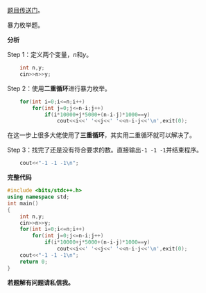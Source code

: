 [题目传送门](https://www.luogu.com.cn/problem/AT3853)。

暴力枚举题。

**分析**

Step 1：定义两个变量，$n$和$y$。
```cpp
	int n,y;
	cin>>n>>y;
```

Step 2：使用**二重循环**进行暴力枚举。
```cpp
	for(int i=0;i<=n;i++)
		for(int j=0;j<=n-i;j++)
			if(i*10000+j*5000+(n-i-j)*1000==y)
				cout<<i<<' '<<j<<' '<<n-i-j<<'\n',exit(0);

```

在这一步上很多大佬使用了**三重循环**，其实用二重循环就可以解决了。

Step 3：找完了还是没有符合要求的数。直接输出`-1 -1 -1`并结束程序。
```cpp
	cout<<"-1 -1 -1\n";
```


**完整代码**
```cpp
#include <bits/stdc++.h>
using namespace std;
int main()
{
	int n,y;
	cin>>n>>y;
	for(int i=0;i<=n;i++)
		for(int j=0;j<=n-i;j++)
			if(i*10000+j*5000+(n-i-j)*1000==y)
				cout<<i<<' '<<j<<' '<<n-i-j<<'\n',exit(0);
	cout<<"-1 -1 -1\n";
	return 0;
}
```

**若题解有问题请私信我。**
